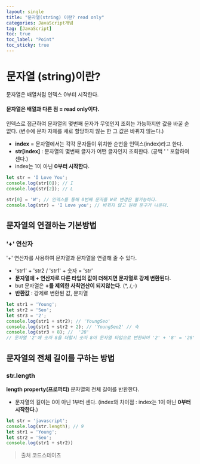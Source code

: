 ```yaml
---
layout: single
title: "문자열(string) 이란? read only"
categories: JavaScript개념
tag: [JavaScript]
toc: true 
toc_label: "Point"
toc_sticky: true
---
```


# 문자열 (string)이란? 

문자열은 배열처럼 인덱스 0부터 시작한다.  

#### 문자열은 배열과 다른 점 = read only이다.
인덱스로 접근하여 문자열의 몇번째 문자가 무엇인지 조회는 가능하지만 값을 바꿀 순 없다. 
(변수에 문자 자체를 새로 할당하지 않는 한 그 값은 바뀌지 않는다.)

- **index** = 문자열에서는 각각 문자들이 위치한 순번을 인덱스(index)라고 한다.
- **str[index]** :  문자열의 몇번째 글자가 어떤 글자인지 조회한다. (공백 ' ' 포함하여 센다.)
- index는 1이 아닌 **0부터 시작한다.**
```jsx
let str = 'I Love You';
console.log(str[0]); // I 
console.log(str[2]); // L

str[0] = 'W'; // 인덱스를 통해 0번째 문자를 W로 변경은 불가능하다.
console.log(str) = 'I Love you'; // 바뀌지 않고 원래 문구가 나온다.
```
## 문자열의 연결하는 기본방법

### '+' 연산자

'+' 연산자를 사용하여 문자열과 문자열을 연결해 줄 수 있다.

- 'str1' + 'str2  / 'str1' + 숫자  = 'str'
- **문자열에  + 연산자로 다른 타입의 값이 더해지면 문자열로 강제 변환된다.**
- but 문자열은 **+를 제외한 사칙연산이 되지않는다**. (*, /,-)
- **반환값** : 강제로 변환된 값, 문자열

```js
let str1 = 'Young';
let str2 = 'Seo';
let str3 = '2';
console.log(str1 + str2); // 'YoungSeo'
console.log(str1 + str2 + 2); // 'YoungSeo2' // 숙
console.log(str3 + 8); //  '28' 
// 문자열 '2'에 숫자 8을 더할시 숫자 8이 문자열 타입으로 변환되어 '2' + '8' = '28' 
```
## 문자열의 전체 길이를 구하는 방법

### str.length

**length property(프로퍼티)** 문자열의 전체 길이를 반환한다.
- 문자열의 길이는 0이 아닌 1부터 센다. (index와 차이점 : index는 1이 아닌 **0부터 시작한다.**)
```jsx
let str = 'javascript';
console.log(str.length); // 9 
let str1 = 'Young';
let str2 = 'Seo';
console.log(str1 + str2))
```

> 출처
> 코드스테이츠
